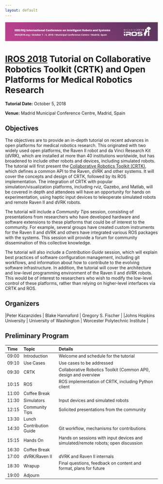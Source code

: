 ```yaml
---
layout: default
---
```


<!-- pic here -->
<img src="./images/IROS-Banner.png" alt="IROS Banner" />

# [IROS 2018](https://www.iros2018.org) Tutorial on Collaborative Robotics Toolkit (CRTK) and Open Platforms for Medical Robotics Research

**Tutorial Date:**  October 5, 2018

**Venue:** Madrid Municipal Conference Centre, Madrid, Spain

## Objectives
The objectives are to provide an in-depth tutorial on recent advances in open platforms for medical robotics research. This originated with two widely used open platforms, the Raven II robot and da Vinci Research Kit (dVRK), which are installed at more than 40 institutions worldwide, but has broadened to include other robots and devices, including simulated robots. The tutorial will first present the [Collaborative Robotics Toolkit (CRTK)](https://github.com/collaborative-robotics), which defines a common API to the Raven, dVRK and other systems.  It will cover the concepts and design of CRTK, followed by its ROS implementation.  The integration of CRTK with popular simulation/visualization platforms, including rviz, Gazebo, and Matlab, will be covered in depth and attendees will have an opportunity for hands on experimentation, using haptic input devices to teleoperate simulated robots and remote Raven II and dVRK robots.

The tutorial will include a _Community Tips_ session, consisting of presentations from researchers who have developed hardware and software extensions to these platforms that could be of interest to the community. For example, several groups have created custom instruments for the Raven II and dVRK and others have integrated various ROS packages with the systems. This session will provide a forum for community dissemination of this collective knowledge.

The tutorial will also include a _Contribution Guide_ session, which will explain best practices of software configuration management, including git workflows, and information about how to contribute to the evolving software infrastructure. In addition, the tutorial will cover the architecture and low-level programming environment of the Raven II and dVRK robots.  This would be of interest to researchers who wish to modify the low-level control of these platforms, rather than relying on higher-level interfaces via CRTK and ROS.

## Organizers

|Peter Kazanzides          | Blake Hannaford           | Gregory S. Fischer              |
|Johns Hopkins University  | University of Washington  | Worcester Polytechnic Institute |

## Preliminary Program

| Time  | Topic        | Details |
|:------|:-------------|:--------|
| 09:00 | Introduction | Welcome and schedule for the tutorial |
| 09:10 | Use Cases    | Use cases to be addressed |
| 09:30 | CRTK         | Collaborative Robotics Toolkit (Common API), design and overview |
| 10:15 | ROS          | ROS implementation of CRTK, including Python client |
| 11:00 | Coffee Break | |
| 11:30 | Simulators   | Input devices and simulated robots |
| 12:15 | Community Tips | Solicited presentations from the community |
| 13:30 | Lunch | |
| 14:30 | Contribution Guide | Git workflow, mechanisms for contributions |
| 15:15 | Hands On | Hands on sessions with input devices and simulated/remote robots; open discussion |
| 16:30 | Coffee Break | |
| 17:00 | dVRK/Raven II | dVRK and Raven II internals |
| 18:30 | Wrapup | Final questions, feedback on content and format, plans for future |
| 19:00 | Adjourn | |
